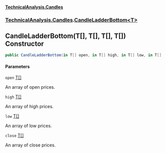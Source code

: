 #### [TechnicalAnalysis.Candles](TechnicalAnalysis.Candles.md 'TechnicalAnalysis.Candles')
### [TechnicalAnalysis.Candles](TechnicalAnalysis.Candles.md#TechnicalAnalysis.Candles 'TechnicalAnalysis.Candles').[CandleLadderBottom&lt;T&gt;](CandleLadderBottom_T_.md 'TechnicalAnalysis.Candles.CandleLadderBottom<T>')

## CandleLadderBottom(T[], T[], T[], T[]) Constructor

```csharp
public CandleLadderBottom(in T[] open, in T[] high, in T[] low, in T[] close);
```
#### Parameters

<a name='TechnicalAnalysis.Candles.CandleLadderBottom_T_.CandleLadderBottom(T[],T[],T[],T[]).open'></a>

`open` [T](CandleLadderBottom_T_.md#TechnicalAnalysis.Candles.CandleLadderBottom_T_.T 'TechnicalAnalysis.Candles.CandleLadderBottom<T>.T')[[]](https://docs.microsoft.com/en-us/dotnet/api/System.Array 'System.Array')

An array of open prices.

<a name='TechnicalAnalysis.Candles.CandleLadderBottom_T_.CandleLadderBottom(T[],T[],T[],T[]).high'></a>

`high` [T](CandleLadderBottom_T_.md#TechnicalAnalysis.Candles.CandleLadderBottom_T_.T 'TechnicalAnalysis.Candles.CandleLadderBottom<T>.T')[[]](https://docs.microsoft.com/en-us/dotnet/api/System.Array 'System.Array')

An array of high prices.

<a name='TechnicalAnalysis.Candles.CandleLadderBottom_T_.CandleLadderBottom(T[],T[],T[],T[]).low'></a>

`low` [T](CandleLadderBottom_T_.md#TechnicalAnalysis.Candles.CandleLadderBottom_T_.T 'TechnicalAnalysis.Candles.CandleLadderBottom<T>.T')[[]](https://docs.microsoft.com/en-us/dotnet/api/System.Array 'System.Array')

An array of low prices.

<a name='TechnicalAnalysis.Candles.CandleLadderBottom_T_.CandleLadderBottom(T[],T[],T[],T[]).close'></a>

`close` [T](CandleLadderBottom_T_.md#TechnicalAnalysis.Candles.CandleLadderBottom_T_.T 'TechnicalAnalysis.Candles.CandleLadderBottom<T>.T')[[]](https://docs.microsoft.com/en-us/dotnet/api/System.Array 'System.Array')

An array of close prices.